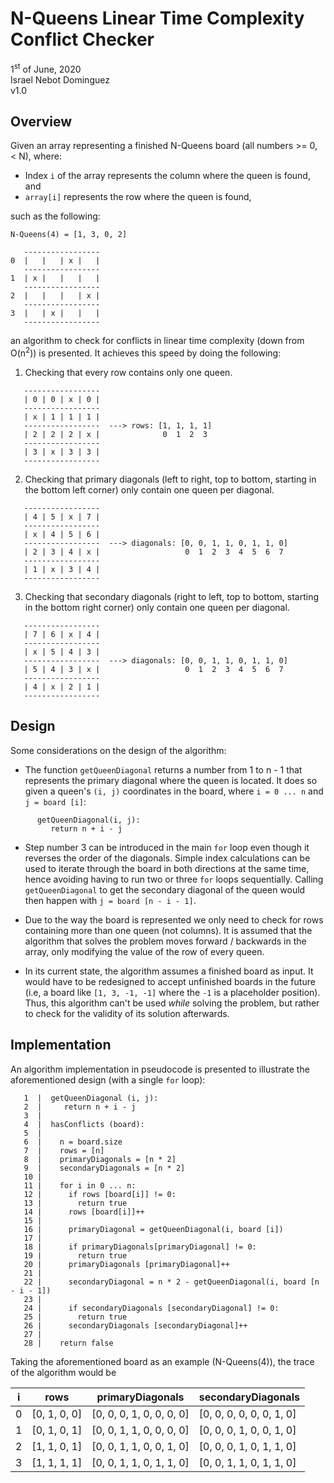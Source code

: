 # N-Queens Linear Time Complexity Conflict Checker
1<sup>st</sup> of June, 2020
<br>Israel Nebot Dominguez
<br>v1.0

## Overview
Given an array representing a finished N-Queens board (all numbers >= 0, < N), where:

* Index `i` of the array represents the column where the queen is found, and
* `array[i]` represents the row where the queen is found,

such as the following:

```
N-Queens(4) = [1, 3, 0, 2]

   -----------------
0  |   |   | x |   |
   -----------------
1  | x |   |   |   |
   -----------------
2  |   |   |   | x |
   -----------------
3  |   | x |   |   |
   -----------------
```

an algorithm to check for conflicts in linear time complexity (down from O(n<sup>2</sup>)) is presented. It achieves this speed by doing the following:

1) Checking that every row contains only one queen.

```
   -----------------
   | 0 | 0 | x | 0 |
   -----------------
   | x | 1 | 1 | 1 |
   -----------------  ---> rows: [1, 1, 1, 1]
   | 2 | 2 | 2 | x |              0  1  2  3
   -----------------
   | 3 | x | 3 | 3 |
   -----------------
```

2) Checking that primary diagonals (left to right, top to bottom, starting in the bottom left corner) only contain one queen per diagonal.

```
   -----------------                  
   | 4 | 5 | x | 7 |
   -----------------
   | x | 4 | 5 | 6 |
   -----------------  ---> diagonals: [0, 0, 1, 1, 0, 1, 1, 0]
   | 2 | 3 | 4 | x |                   0  1  2  3  4  5  6  7
   -----------------
   | 1 | x | 3 | 4 |
   -----------------
```

3) Checking that secondary diagonals (right to left, top to bottom, starting in the bottom right corner) only contain one queen per diagonal.

```
   -----------------                  
   | 7 | 6 | x | 4 |
   -----------------
   | x | 5 | 4 | 3 |
   -----------------  ---> diagonals: [0, 0, 1, 1, 0, 1, 1, 0]
   | 5 | 4 | 3 | x |                   0  1  2  3  4  5  6  7
   -----------------
   | 4 | x | 2 | 1 |
   -----------------
```

## Design

Some considerations on the design of the algorithm:

* The function `getQueenDiagonal` returns a number from 1 to n - 1 that represents the primary diagonal where the queen is located. It does so given a queen's `(i, j)` coordinates in the board, where `i = 0 ... n` and `j = board [i]`:

```
      getQueenDiagonal(i, j):
         return n + i - j
```

* Step number 3 can be introduced in the main `for` loop even though it reverses the order of the diagonals. Simple index calculations can be used to iterate through the board in both directions at the same time, hence avoiding having to run two or three `for` loops sequentially. Calling `getQueenDiagonal` to get the secondary diagonal of the queen would then happen with `j = board [n - i - 1]`.

* Due to the way the board is represented we only need to check for rows containing more than one queen (not columns). It is assumed that the algorithm that solves the problem moves forward / backwards in the array, only modifying the value of the row of every queen.

* In its current state, the algorithm assumes a finished board as input. It would have to be redesigned to accept unfinished boards in the future (i.e, a board like `[1, 3, -1, -1]` where the `-1` is a placeholder position). Thus, this algorithm can't be used _while_ solving the problem, but rather to check for the validity of its solution afterwards.

## Implementation

An algorithm implementation in pseudocode is presented to illustrate the aforementioned design (with a single `for` loop):

```
   1  |  getQueenDiagonal (i, j):
   2  |     return n + i - j
   3  |
   4  |  hasConflicts (board):
   5  |
   6  |    n = board.size
   7  |    rows = [n]
   8  |    primaryDiagonals = [n * 2]
   9  |    secondaryDiagonals = [n * 2]
   10 |
   11 |    for i in 0 ... n:
   12 |      if rows [board[i]] != 0:
   13 |        return true
   14 |      rows [board[i]]++
   15 |
   16 |      primaryDiagonal = getQueenDiagonal(i, board [i])
   17 |
   18 |      if primaryDiagonals[primaryDiagonal] != 0:
   19 |        return true
   20 |      primaryDiagonals [primaryDiagonal]++
   21 |
   22 |      secondaryDiagonal = n * 2 - getQueenDiagonal(i, board [n - i - 1])
   23 |
   24 |      if secondaryDiagonals [secondaryDiagonal] != 0:
   25 |        return true
   26 |      secondaryDiagonals [secondaryDiagonal]++
   27 |
   28 |    return false
```

Taking the aforementioned board as an example (N-Queens(4)), the trace of the algorithm would be

| i | rows         | primaryDiagonals          | secondaryDiagonals       |
|---|--------------|---------------------------|--------------------------|
| 0 | [0, 1, 0, 0] | [0, 0, 0, 1, 0, 0, 0, 0]  | [0, 0, 0, 0, 0, 0, 1, 0] |
| 1 | [0, 1, 0, 1] | [0, 0, 1, 1, 0, 0, 0, 0]  | [0, 0, 0, 1, 0, 0, 1, 0] |
| 2 | [1, 1, 0, 1] | [0, 0, 1, 1, 0, 0, 1, 0]  | [0, 0, 0, 1, 0, 1, 1, 0] |
| 3 | [1, 1, 1, 1] | [0, 0, 1, 1, 0, 1, 1, 0]  | [0, 0, 1, 1, 0, 1, 1, 0] |

